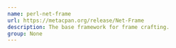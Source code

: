 ```yaml
---
name: perl-net-frame
url: https://metacpan.org/release/Net-Frame
description: The base framework for frame crafting.
group: None
---
```

